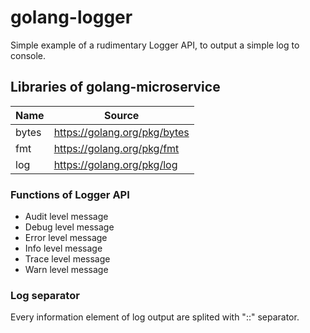 # golang-logger
Simple example of a rudimentary Logger API, to output a simple log to console.

## Libraries of golang-microservice
|Name|Source|
|----|------|
| bytes | https://golang.org/pkg/bytes |
| fmt | https://golang.org/pkg/fmt |
| log | https://golang.org/pkg/log |

### Functions of Logger API
- Audit	level message
- Debug	level message
- Error	level message
- Info level message
- Trace level message
- Warn level message

### Log separator
Every information element of log output are splited with "::" separator.